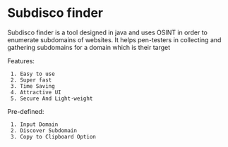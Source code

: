 # Subdisco finder
Subdisco  finder is a tool designed in java and uses OSINT in order to enumerate subdomains of websites. It helps pen-testers in collecting and gathering subdomains for a domain which is their target

Features:

     1.	Easy to use
     2.	Super fast
     3.	Time Saving
     4.	Attractive UI
     5.	Secure And Light·weight

Pre-defined:

     1.	Input Domain
     2.	Discover Subdomain
     3.	Copy to Clipboard Option
